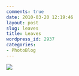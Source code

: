```yaml
---
comments: true
date: 2010-03-20 12:19:46
layout: post
slug: leaves
title: Leaves
wordpress_id: 2937
categories:
- PhotoBlog
---
```


![](http://ryanfitzer.com/main/wp-content/uploads/2010/03/2010-03-19-at-16-50-06.jpg)

